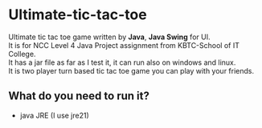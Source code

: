 # Ultimate-tic-tac-toe

Ultimate tic tac toe game written by **Java**, **Java Swing** for UI.   
It is for NCC Level 4 Java Project assignment from KBTC-School of IT College.  
It has a jar file as far as I test it, it can run also on windows and linux.  
It is two player turn based tic tac toe game you can play with your friends. 

## What do you need to run it?

- java JRE (I use jre21)
  


